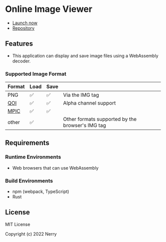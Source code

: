 # Online Image Viewer

- [Launch now](https://nerry.jp/image-viewer/)
- [Repository](https://github.com/neri/image-viewer)

## Features

- This application can display and save image files using a WebAssembly decoder.

### Supported Image Format

| Format                               | Load | Save |                                                  |
| ------------------------------------ | ---- | ---- | ------------------------------------------------ |
| PNG                                  | ✅    | ✅    | Via the IMG tag                                  |
| [QOI](https://qoiformat.org/)        | ✅    | ✅    | Alpha channel support                            |
| [MPIC](https://github.com/neri/mpic) | ✅    | ✅    |                                                  |
| other                                | ✅    |      | Other formats supported by the browser's IMG tag |

## Requirements

### Runtime Environments

- Web browsers that can use WebAssembly

### Build Environments

- npm (webpack, TypeScript)
- Rust

## License

MIT License

Copyright (c) 2022 Nerry
